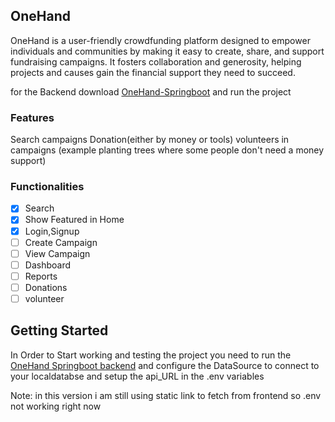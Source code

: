 ## OneHand

OneHand is a user-friendly crowdfunding platform designed to empower individuals and communities by making it easy to create, share, and support fundraising campaigns. It fosters collaboration and generosity, helping projects and causes gain the financial support they need to succeed.

for the Backend download [OneHand-Springboot](https://github.com/DevLord261/OneHand-Springboot.git)
and run the project
### Features

Search campaigns
Donation(either by money or tools)
volunteers in campaigns (example planting trees where some people don't need a money support)


### Functionalities

- [x] Search
- [x] Show Featured in Home
- [x] Login,Signup
- [ ] Create Campaign
- [ ] View Campaign
- [ ] Dashboard
- [ ] Reports
- [ ] Donations
- [ ] volunteer

## Getting Started

In Order to Start working and testing the project you need to run the  [OneHand Springboot backend](https://github.com/DevLord261/OneHand-Springboot.git) and configure the DataSource to connect to your localdatabse and setup the api_URL in the .env variables

Note: in this version i am still using static link to fetch from frontend so .env not working right now
